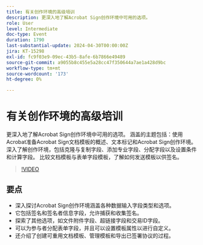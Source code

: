 ```yaml
---
title: 有关创作环境的高级培训
description: 更深入地了解Acrobat Sign创作环境中可用的选项。
role: User
level: Intermediate
doc-type: Event
duration: 1790
last-substantial-update: 2024-04-30T00:00:00Z
jira: KT-15298
exl-id: fc9f03e9-09ec-43b5-8afe-6b7866e49489
source-git-commit: a9055b8c455e5a28cc47f350644a7ae1a428d9bc
workflow-type: tm+mt
source-wordcount: '173'
ht-degree: 0%

---
```


# 有关创作环境的高级培训

更深入地了解Acrobat Sign创作环境中可用的选项。 涵盖的主题包括：使用Acrobat准备Acrobat Sign文档模板的概述、文本标记和Acrobat Sign创作环境。 深入了解创作环境，包括克隆与复制字段、添加专业字段、分配字段以及设置条件和计算字段。 比较文档模板与表单字段模板，了解如何发送模板以供签名。

>[!VIDEO](https://video.tv.adobe.com/v/3428189/?learn=on)

## 要点

* 深入探讨Acrobat Sign创作环境涵盖各种数据输入字段类型和选项。
* 它包括签名和签名者信息字段，允许捕获和收集签名。
* 探索了其他选项，如文件附件字段、超链接字段和交易ID字段。
* 可以为参与者分配表单字段，并且可以设置模板属性以进行自定义。
* 还介绍了创建可重用文档模板、管理模板和导出已签署协议的过程。
